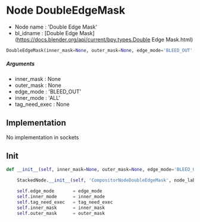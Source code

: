 # Node DoubleEdgeMask

- Node name : 'Double Edge Mask'
- bl_idname : [Double Edge Mask](https://docs.blender.org/api/current/bpy.types.Double Edge Mask.html)


``` python
DoubleEdgeMask(inner_mask=None, outer_mask=None, edge_mode='BLEED_OUT', inner_mode='ALL', tag_need_exec=None, node_label=None, node_color=None)
```
##### Arguments

- inner_mask : None
- outer_mask : None
- edge_mode : 'BLEED_OUT'
- inner_mode : 'ALL'
- tag_need_exec : None

## Implementation

No implementation in sockets

## Init

``` python
def __init__(self, inner_mask=None, outer_mask=None, edge_mode='BLEED_OUT', inner_mode='ALL', tag_need_exec=None, node_label=None, node_color=None):

    StackedNode.__init__(self, 'CompositorNodeDoubleEdgeMask', node_label=node_label, node_color=node_color)

    self.edge_mode       = edge_mode
    self.inner_mode      = inner_mode
    self.tag_need_exec   = tag_need_exec
    self.inner_mask      = inner_mask
    self.outer_mask      = outer_mask
```
